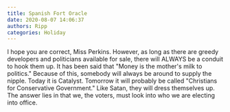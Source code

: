 ```yaml
---
title: Spanish Fort Oracle
date: 2020-08-07 14:06:37
authors: Ripp
categories: Holiday
---
```


 I hope you are correct, Miss Perkins.  However, as long as there are greedy developers and politicians available for sale, there will ALWAYS be a conduit to hook them up.
It has been said that "Money is the mother's milk to politics."  Because of this, somebody will always be around to supply the nipple.  Today it is Catalyst.  Tomorrow it will probably be called "Christians for Conservative Government."  Like Satan, they will dress themselves up.
The answer lies in that we, the voters, must look into who we are electing into office.